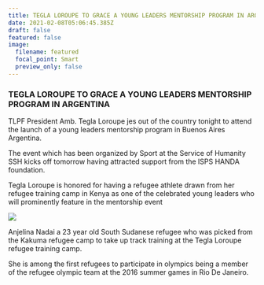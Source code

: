 ```yaml
---
title: TEGLA LOROUPE TO GRACE A YOUNG LEADERS MENTORSHIP PROGRAM IN ARGENTINA
date: 2021-02-08T05:06:45.385Z
draft: false
featured: false
image:
  filename: featured
  focal_point: Smart
  preview_only: false
---
```

### TEGLA LOROUPE TO GRACE A YOUNG LEADERS MENTORSHIP PROGRAM IN ARGENTINA

TLPF President Amb. Tegla Loroupe jes out of the country tonight to attend the launch of a young leaders mentorship program in Buenos Aires Argentina.

The event which has been organized by Sport at the Service of Humanity SSH kicks off tomorrow having attracted support from the ISPS HANDA foundation.

Tegla Loroupe is honored for having a refugee athlete drawn from her refugee training camp in Kenya as one of the celebrated young leaders who will prominently feature in the mentorship event

![](https://web.archive.org/web/20181121030922im_/http://teglapeacefoundation.org/wp-content/uploads/2018/10/TeglaLoroupeN0eHBhmils-m-300x200.jpg)

Anjelina Nadai a 23 year old South Sudanese refugee who was picked from the Kakuma refugee camp to take up track training at the Tegla Loroupe refugee training camp.

She is among the first refugees to participate in olympics being a member of the refugee olympic team at the 2016 summer games in Rio De Janeiro.